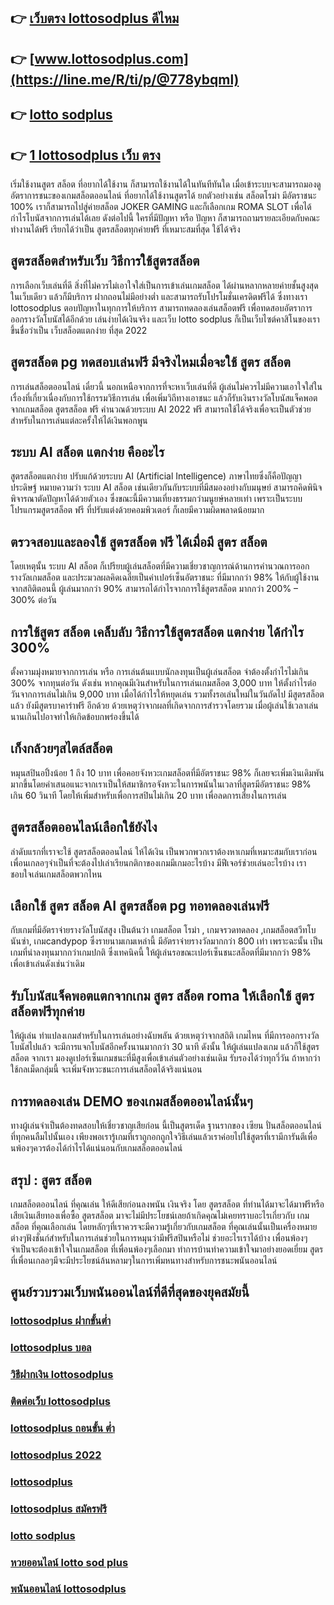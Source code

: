 
## 👉 [เว็บตรง lottosodplus ดีไหม](https://line.me/R/ti/p/@778ybqml)
## 👉 [www.lottosodplus.com](https://line.me/R/ti/p/@778ybqml)
## 👉 [lotto sodplus](https://line.me/R/ti/p/@778ybqml)
## 👉 [1 lottosodplus เว็บ ตรง](https://lottosodplus.com/)

เริ่มใช้งานสูตร สล็อต ที่อยากได้ใช้งาน ก็สามารถใช้งานได้ในทันทีทันใด เมื่อเข้าระบบจะสามารถมองดูอัตราการชนะของเกมสล็อตออนไลน์ ที่อยากได้ใช้งานสูตรได้ ยกตัวอย่างเช่น สล็อตโรม่า มีอัตราชนะ 100% เราก็สามารถไปสู่ค่ายสล็อต JOKER GAMING และก็เลือกเกม ROMA SLOT เพื่อได้กำไรโบนัสจากการเล่นได้เลย ดังต่อไปนี้ ใครที่มีปัญหา หรือ ปัญหา ก็สามารถถามรายละเอียดกับคณะทำงานได้ฟรี เรียกได้ว่าเป็น สูตรสล็อตทุกค่ายฟรี ที่เหมาะสมที่สุด ใช้ได้จริง

## สูตรสล็อตสำหรับเว็บ วิธีการใช้สูตรสล็อต 
การเลือกเว็บเล่นที่ดี สิ่งที่ไม่ควรไม่เอาใจใส่เป็นการเข้าเล่นเกมสล็อต ได้ผ่านหลากหลายค่ายชั้นสูงสุด ในเว็บเดียว แล้วก็มีบริการ ฝากถอนไม่มีอย่างต่ำ และสามารถรับโปรโมชั่นเครดิตฟรีได้ ซึ่งทางเรา lottosodplus ตอบปัญหาในทุกการให้บริการ สามารถทดลองเล่นสล็อตฟรี เพื่อทดสอบอัตราการออกรางวัลโบนัสได้อีกด้วย เล่นง่ายได้เงินจริง และเว็บ lotto sodplus ก็เป็นเว็บไซต์คาสิโนของเราขึ้นชื่อว่าเป็น เว็บสล็อตแตกง่าย ที่สุด 2022

## สูตรสล็อต pg ทดสอบเล่นฟรี มีจริงไหมเมื่อจะใช้ สูตร สล็อต 

การเล่นสล็อตออนไลน์ เดี๋ยวนี้ นอกเหนือจากการที่จะหาเว็บเล่นที่ดี ผู้เล่นไม่ควรไม่มีความเอาใจใส่ในเรื่องที่เกี่ยวเนื่องกับการใช้กรรมวิธีการเล่น เพื่อเพิ่มวิถีทางเอาชนะ แล้วก็รับเงินรางวัลโบนัสแจ็คพอตจากเกมสล็อต สูตรสล็อต ฟรี คำนวณด้วยระบบ AI 2022 ฟรี สามารถใช้ได้จริงเพื่อจะเป็นตัวช่วยสำหรับในการเล่นแต่ละครั้งให้ได้เงินพอกพูน

## ระบบ AI สล็อต แตกง่าย คืออะไร 

สูตรสล็อตแตกง่าย ปรับแก้ด้วยระบบ AI (Artificial Intelligence) ภาษาไทยซึ่งก็คือปัญญาประดิษฐ์ หมายความว่า ระบบ AI สล็อต เช่นเดียวกันกับระบบที่มีสมองอย่างกับมนุษย์ สามารถคิดพินิจพิจารณาตัดปัญหาได้ด้วยตัวเอง ซึ่งขณะนี้มีความเที่ยงธรรมกว่ามนูยษ์หลายเท่า เพราะเป็นระบบ โปรแกรมสูตรสล็อต ฟรี ที่ปรับแต่งด้วยคอมพิวเตอร์ ก็เลยมีความผิดพลาดน้อยมาก


## ตรวจสอบและลองใช้ สูตรสล็อต ฟรี ได้เมื่อมี สูตร สล็อต 

โดยเหตุนั้น ระบบ AI สล็อต ก็เปรียบผู้เล่นสล็อตที่มีความเชี่ยวชาญการณ์ด้านการคำนวณการออกรางวัลเกมสล็อต และประมวลผลคิดเฉลี่ยเป็นค่าเปอร์เซ็นอัตราชนะ ที่มีมากกว่า 98% ให้กับผู้ใช้งาน จากสถิติตอนนี้ ผู้เล่นมากกว่า 90% สามารถได้กำไรจากการใช้สูตรสล็อต มากกว่า 200% – 300% ต่อวัน


## การใช้สูตร สล็อต เคล็บลับ วิธีการใช้สูตรสล็อต แตกง่าย ได้กำไร 300% 

ตั้งความมุ่งหมายจากการเล่น หรือ การเล่นต้นแบบนักลงทุนเป็นผู้เล่นสล็อต จำต้องตั้งกำไรไม่เกิน 300% จากทุนต่อวัน ดังเช่น หากคุณมีเงินสำหรับในการเล่นเกมสล็อต 3,000 บาท ให้ตั้งกำไรต่อวันจากการเล่นไม่เกิน 9,000 บาท เมื่อได้กำไรให้หยุดเล่น รวมทั้งรอเล่นใหม่ในวันถัดไป มีสูตรสล็อต แล้ว ยังมีสูตรบาคาร่าฟรี อีกด้วย ด้วยเหตุว่าจากผลที่เกิดจากการสำรวจโดยรวม เมื่อผู้เล่นใช้เวลาเล่นนานเกินไปอาจทำให้เกิดข้อบกพร่องขึ้นได้

## เก็งกล้วยๆสไตล์สล็อต 

หมุนสปินอปิ้งน้อย 1 ถึง 10 บาท เพื่อคอยจังหวะเกมสล็อตที่มีอัตราชนะ 98% ก็เลยจะเพิ่มเงินเดิมพันมากขึ้นโดยคำเสนอแนะจากเราเป็นให้สมาชิกรอจังหวะในการพนันในเวลาที่สูตรมีอัตราชนะ 98% เกิน 60 วินาที โดยให้เพิ่มสำหรับเพื่อการสปินไม่เกิน 20 บาท เพื่อลดการเสี่ยงในการเล่น

## สูตรสล็อตออนไลน์เลือกใช้ยังไง 

ลำดับแรกที่เราจะใช้ สูตรสล็อตออนไลน์ ให้ได้เงิน เป็นพวกพวกเราต้องหาเกมที่เหมาะสมกับเราก่อน เพื่อนเกลอๆจำเป็นที่จะต้องไปเล่าเรียนกติกาของเกมมีเกมอะไรบ้าง มีฟีเจอร์ช่วยเล่นอะไรบ้าง เราชอบใจเล่นเกมสล็อตพวกไหน

## เลือกใช้ สูตร สล็อต AI สูตรสล็อต pg ทอทดลองเล่นฟรี 

กับเกมที่มีอัตราจ่ายรางวัลโบนัสสูง เป็นต้นว่า เกมสล็อต โรม่า , เกมจรวดทดลอง ,เกมสล็อตสวีทโบนันซ่า, เกมcandypop ซึ่งรายนามเกมเหล่านี้ มีอัตราจ่ายรางวัลมากกว่า 800 เท่า เพราะฉะนั้น เป็นเกมที่น่าลงทุนมากกว่าเกมปกติ ซึ่งเทคนิคนี้ ให้ผู้เล่นรอขณะเปอร์เซ็นชนะสล็อตที่มีมากกว่า 98% เพื่อเข้าเล่นดังเช่นว่าเดิม

## รับโบนัสแจ็คพอตแตกจากเกม สูตร สล็อต roma ให้เลือกใช้ สูตรสล็อตฟรีทุกค่าย 

ให้ผู้เล่น ทำแปลงเกมสำหรับในการเล่นอย่างฉับพลัน ด้วยเหตุว่าจากสถิติ เกมไหน ที่มีการออกรางวัลโบนัสไปแล้ว จะมีการแจกโบนัสอีกครั้งนานมากกว่า 30 นาที ดังนั้น ให้ผู้เล่นแปลงเกม แล้วก็ใช้สูตรสล็อต จากเรา มองดูเปอร์เซ็นเกมชนะที่มีสูงเพื่อเข้าเล่นตัวอย่างเช่นเดิม รับรองได้ว่าทุกวี่วัน ถ้าหากว่าใช้กลเม็ดกลุ่มนี้ จะเพิ่มจังหวะชนะการเล่นสล็อตได้จริงแน่นอน

## การทดลองเล่น DEMO ของเกมสล็อตออนไลน์นั้นๆ

ทางผู้เล่นจำเป็นต้องทดสอบให้เชี่ยวชาญเสียก่อน นี้เป็นสูตรเด็ด ฐานรากของ เซียน ปั่นสล็อตออนไลน์ ที่ทุกคนลืมไปนั้นเอง เพียงพอเรารู้เกมที่เราถูกอกถูกใจวิธีเล่นแล้วเราค่อยไปใช้สูตรที่เรามีการันตีเพื่อนพ้องๆควรต้องได้กำไรได้แน่นอนกับเกมสล็อตออนไลน์

## สรุป : สูตร สล็อต
เกมสล็อตออนไลน์ ที่คุณเล่น ให้ดีเสียก่อนลงพนัน เงินจริง โดย สูตรสล็อต ที่ท่านได้มาจะได้มาฟรีหรือเสียเงินเสียทองเพื่อซื้อ สูตรสล็อต มาจะไม่มีประโยชน์เลยถ้าเกิดคุณไม่เคยทราบอะไรเกี่ยวกับ เกมสล็อต ที่คุณเลือกเล่น โดยหลักๆที่เราควรจะมีความรู้เกี่ยวกับเกมสล็อต ที่คุณเล่นนั้นเป็นเครื่องหมายต่างๆฟังชั่นก์สำหรับในการเล่นช่วยในการหมุนว่ามีฟรีสปินหรือไม่ ช่วยอะไรเราได้บ้าง เพื่อนพ้องๆจำเป็นจะต้องเข้าใจในเกมสล็อต ที่เพื่อนพ้องๆเลือกมา ทำการบ้านทำความเข้าใจมาอย่างยอดเยี่ยม สูตรที่เพื่อนเกลอๆมีจะมีประโยชน์ล้นหลามๆในการเพิ่มหนทางสำหรับการชนะพนันออนไลน์

## ศูนย์รวบรวมเว็บพนันออนไลน์ที่ดีที่สุดของยุคสมัยนี้

### [lottosodplus ฝากขั้นต่ำ](https://line.me/R/ti/p/@778ybqml)
### [lottosodplus บอล](https://line.me/R/ti/p/@778ybqml)
### [วิธีฝากเงิน lottosodplus](https://line.me/R/ti/p/@778ybqml)
### [ติดต่อเว็บ lottosodplus](https://line.me/R/ti/p/@778ybqml)
### [lottosodplus ถอนขั้น ต่ำ](https://lottosodplus.com/)
### [lottosodplus 2022](https://line.me/R/ti/p/@778ybqml)
### [lottosodplus](https://lottosodplus.com/)
### [lottosodplus สมัครฟรี](https://lottosodplus.com/)
### [lotto sodplus](https://line.me/R/ti/p/@778ybqml)
### [หวยออนไลน์ lotto sod plus](https://line.me/R/ti/p/@778ybqml)
### [พนันออนไลน์ lottosodplus](https://line.me/R/ti/p/@778ybqml)
